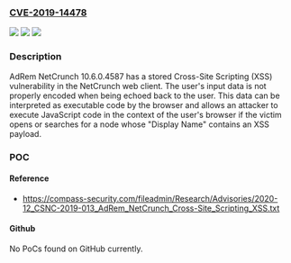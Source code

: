 ### [CVE-2019-14478](https://cve.mitre.org/cgi-bin/cvename.cgi?name=CVE-2019-14478)
![](https://img.shields.io/static/v1?label=Product&message=n%2Fa&color=blue)
![](https://img.shields.io/static/v1?label=Version&message=n%2Fa&color=blue)
![](https://img.shields.io/static/v1?label=Vulnerability&message=n%2Fa&color=brighgreen)

### Description

AdRem NetCrunch 10.6.0.4587 has a stored Cross-Site Scripting (XSS) vulnerability in the NetCrunch web client. The user's input data is not properly encoded when being echoed back to the user. This data can be interpreted as executable code by the browser and allows an attacker to execute JavaScript code in the context of the user's browser if the victim opens or searches for a node whose "Display Name" contains an XSS payload.

### POC

#### Reference
- https://compass-security.com/fileadmin/Research/Advisories/2020-12_CSNC-2019-013_AdRem_NetCrunch_Cross-Site_Scripting_XSS.txt

#### Github
No PoCs found on GitHub currently.

